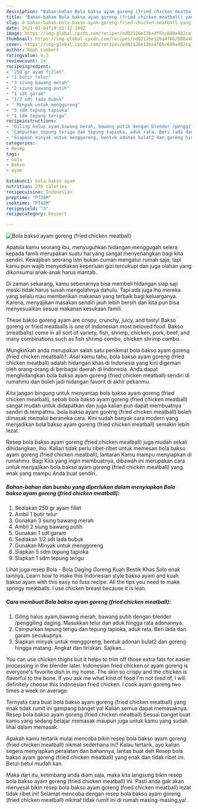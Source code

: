 ```yaml
---
description: "Bahan-bahan Bola bakso ayam goreng (fried chicken meatball) yang lezat Untuk Jualan"
title: "Bahan-bahan Bola bakso ayam goreng (fried chicken meatball) yang lezat Untuk Jualan"
slug: 6-bahan-bahan-bola-bakso-ayam-goreng-fried-chicken-meatball-yang-lezat-untuk-jualan
date: 2021-02-04T20:51:12.100Z
image: https://img-global.cpcdn.com/recipes/ed02126e12ba4f6b/680x482cq70/bola-bakso-ayam-goreng-fried-chicken-meatball-foto-resep-utama.jpg
thumbnail: https://img-global.cpcdn.com/recipes/ed02126e12ba4f6b/680x482cq70/bola-bakso-ayam-goreng-fried-chicken-meatball-foto-resep-utama.jpg
cover: https://img-global.cpcdn.com/recipes/ed02126e12ba4f6b/680x482cq70/bola-bakso-ayam-goreng-fried-chicken-meatball-foto-resep-utama.jpg
author: Noah Lambert
ratingvalue: 4.3
reviewcount: 14
recipeingredient:
- "250 gr ayam fillet"
- "1 butir telur"
- "3 siung bawang merah"
- "2 siung bawang putih"
- "1 sdt garam"
- "1/2 sdt lada bubuk"
- " Minyak untuk menggoreng"
- "5 sdm tepung tapioka"
- "1 sdm tepung terigu"
recipeinstructions:
- "Giling halus ayam,bawang merah, bawang putih dengan blender /penggiling daging. Masukkan telur dan aduk hingga rata adonannya."
- "Campurkan tepung terigu dan tepung tapioka, aduk rata. Beri lada dan garam secukupnya."
- "Siapkan minyak untuk menggoreng, bentuk adonan bulat2 dan goreng hingga matang. Angkat dan tiriskan. Sajikan..."
categories:
- Resep
tags:
- bola
- bakso
- ayam

katakunci: bola bakso ayam 
nutrition: 270 calories
recipecuisine: Indonesian
preptime: "PT28M"
cooktime: "PT42M"
recipeyield: "3"
recipecategory: Dessert

---
```



![Bola bakso ayam goreng (fried chicken meatball)](https://img-global.cpcdn.com/recipes/ed02126e12ba4f6b/680x482cq70/bola-bakso-ayam-goreng-fried-chicken-meatball-foto-resep-utama.jpg)

Apabila kamu seorang ibu, menyuguhkan hidangan menggugah selera kepada famili merupakan suatu hal yang sangat menyenangkan bagi kita sendiri. Kewajiban seorang istri bukan cuman mengatur rumah saja, tapi kamu pun wajib menyediakan keperluan gizi tercukupi dan juga olahan yang dikonsumsi anak-anak harus mantab.

Di zaman  sekarang, kamu sebenarnya bisa membeli hidangan siap saji meski tidak harus susah mengolahnya dahulu. Tapi ada juga lho mereka yang selalu mau memberikan makanan yang terbaik bagi keluarganya. Karena, menyajikan masakan sendiri jauh lebih bersih dan kita pun bisa menyesuaikan sesuai makanan kesukaan famili. 

These bakso goreng ayam are crispy, crunchy, juicy, and tasty! Bakso goreng or fried meatballs is one of Indonesian most beloved food. Bakso (meatballs) come in all sort of variety, fish, shrimp, chicken, pork, beef, and many combinations such as fish shrimp combo, chicken shrimp combo.

Mungkinkah anda merupakan salah satu penikmat bola bakso ayam goreng (fried chicken meatball)?. Asal kamu tahu, bola bakso ayam goreng (fried chicken meatball) adalah hidangan khas di Indonesia yang kini digemari oleh orang-orang di berbagai daerah di Indonesia. Anda dapat menghidangkan bola bakso ayam goreng (fried chicken meatball) sendiri di rumahmu dan boleh jadi hidangan favorit di akhir pekanmu.

Kita jangan bingung untuk menyantap bola bakso ayam goreng (fried chicken meatball), sebab bola bakso ayam goreng (fried chicken meatball) sangat mudah untuk didapatkan dan juga kalian pun dapat membuatnya sendiri di tempatmu. bola bakso ayam goreng (fried chicken meatball) boleh dimasak memalui beraneka cara. Kini sudah banyak cara modern yang menjadikan bola bakso ayam goreng (fried chicken meatball) semakin lebih lezat.

Resep bola bakso ayam goreng (fried chicken meatball) juga mudah sekali dihidangkan, lho. Kalian tidak perlu ribet-ribet untuk memesan bola bakso ayam goreng (fried chicken meatball), lantaran Kamu mampu menyiapkan di rumahmu. Bagi Kita yang ingin membuatnya, dibawah ini merupakan cara untuk menyajikan bola bakso ayam goreng (fried chicken meatball) yang enak yang mampu Anda buat sendiri.

<!--inarticleads1-->

##### Bahan-bahan dan bumbu yang diperlukan dalam menyiapkan Bola bakso ayam goreng (fried chicken meatball):

1. Sediakan 250 gr ayam fillet
1. Ambil 1 butir telur
1. Gunakan 3 siung bawang merah
1. Ambil 2 siung bawang putih
1. Gunakan 1 sdt garam
1. Sediakan 1/2 sdt lada bubuk
1. Gunakan  Minyak untuk menggoreng
1. Siapkan 5 sdm tepung tapioka
1. Siapkan 1 sdm tepung terigu


Lihat juga resep Bola - Bola Daging Goreng Kuah Bestik Khas Solo enak lainnya. Learn how to make this Indonesian style bakso ayam and kuah bakso ayam with this easy no fuss recipe. All the tips you need to make springy meatballs. I use chicken breast because it is lean. 

<!--inarticleads2-->

##### Cara membuat Bola bakso ayam goreng (fried chicken meatball):

1. Giling halus ayam,bawang merah, bawang putih dengan blender /penggiling daging. Masukkan telur dan aduk hingga rata adonannya.
1. Campurkan tepung terigu dan tepung tapioka, aduk rata. Beri lada dan garam secukupnya.
1. Siapkan minyak untuk menggoreng, bentuk adonan bulat2 dan goreng hingga matang. Angkat dan tiriskan. Sajikan...


You can use chicken thighs but it helps to trim off those extra fats for easier processing in the blender later. Indonesian fried chicken or ayam goreng is everyone&#39;s favorite dish in my home. The skin so crispy and the chicken is flavorful to the bone. If you ask me what kind of food I&#39;m not tired of, I will definitely choose this Indonesian fried chicken. I cook ayam goreng two times a week on average. 

Ternyata cara buat bola bakso ayam goreng (fried chicken meatball) yang enak tidak rumit ini gampang banget ya! Kalian semua dapat memasaknya. Resep bola bakso ayam goreng (fried chicken meatball) Sesuai banget buat kamu yang sedang belajar memasak maupun juga untuk kamu yang sudah lihai dalam memasak.

Apakah kamu tertarik mulai mencoba bikin resep bola bakso ayam goreng (fried chicken meatball) nikmat sederhana ini? Kalau tertarik, ayo kalian segera menyiapkan peralatan dan bahannya, lantas buat deh Resep bola bakso ayam goreng (fried chicken meatball) yang enak dan tidak ribet ini. Betul-betul mudah kan. 

Maka dari itu, ketimbang anda diam saja, maka kita langsung bikin resep bola bakso ayam goreng (fried chicken meatball) ini. Pasti anda gak akan menyesal bikin resep bola bakso ayam goreng (fried chicken meatball) lezat tidak ribet ini! Selamat mencoba dengan resep bola bakso ayam goreng (fried chicken meatball) nikmat tidak rumit ini di rumah masing-masing,ya!.

